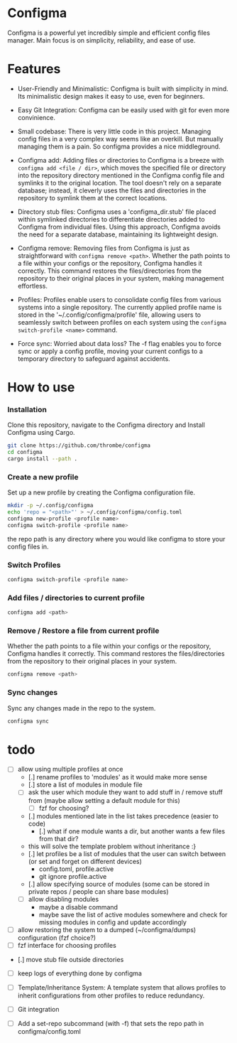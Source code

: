# Configma
Configma is a powerful yet incredibly simple and efficient config files manager. Main focus is on simplicity, reliability, and ease of use.

# Features
- User-Friendly and Minimalistic:
Configma is built with simplicity in mind. Its minimalistic design makes it easy to use, even for beginners.

- Easy Git Integration:
Configma can be easily used with git for even more convinience.

- Small codebase:
There is very little code in this project. Managing config files in a very complex way seems like an overkill. But manually managing them is a pain. So configma provides a nice middleground.

- Configma add:
Adding files or directories to Configma is a breeze with `configma add <file / dir>`, which moves the specified file or directory into the repository directory mentioned in the Configma config file and symlinks it to the original location. The tool doesn't rely on a separate database; instead, it cleverly uses the files and directories in the repository to symlink them at the correct locations.

- Directory stub files:
Configma uses a 'configma_dir.stub' file placed within symlinked directories to differentiate directories added to Configma from individual files. Using this approach, Configma avoids the need for a separate database, maintaining its lightweight design. 

- Configma remove:
Removing files from Configma is just as straightforward with `configma remove <path>`. Whether the path points to a file within your configs or the repository, Configma handles it correctly. This command restores the files/directories from the repository to their original places in your system, making management effortless.

- Profiles:
Profiles enable users to consolidate config files from various systems into a single repository. The currently applied profile name is stored in the '~/.config/configma/profile' file, allowing users to seamlessly switch between profiles on each system using the `configma switch-profile <name>` command.

- Force sync:
Worried about data loss? The -f flag enables you to force sync or apply a config profile, moving your current configs to a temporary directory to safeguard against accidents.


# How to use
### Installation
Clone this repository, navigate to the Configma directory and Install Configma using Cargo.
```zsh
git clone https://github.com/thrombe/configma
cd configma
cargo install --path .
````

### Create a new profile
Set up a new profile by creating the Configma configuration file.
```zsh
mkdir -p ~/.config/configma
echo 'repo = "<path>"' > ~/.config/configma/config.toml
configma new-profile <profile name>
configma switch-profile <profile name>
```
the repo path is any directory where you would like configma to store your config files in.

### Switch Profiles
```zsh
configma switch-profile <profile name>
````

### Add files / directories to current profile
```zsh
configma add <path>
```

### Remove / Restore a file from current profile
Whether the path points to a file within your configs or the repository, Configma handles it correctly. This command restores the files/directories from the repository to their original places in your system.
```zsh
configma remove <path>
```

### Sync changes
Sync any changes made in the repo to the system.
```zsh
configma sync
```

# todo
- [ ] allow using multiple profiles at once
  - [.] rename profiles to 'modules' as it would make more sense
  - [.] store a list of modules in module file
  - [ ] ask the user which module they want to add stuff in / remove stuff from (maybe allow setting a default module for this)
    - [ ] fzf for choosing?
  - [.] modules mentioned late in the list takes precedence (easier to code)
    - [.] what if one module wants a dir, but another wants a few files from that dir?
  - this will solve the template problem without inheritance :}
  - [.] let profiles be a list of modules that the user can switch between (or set and forget on different devices)
    - config.toml, profile.active
    - git ignore profile.active
  - [.] allow specifying source of modules (some can be stored in private repos / people can share base modules)
  - [ ] allow disabling modules
    - maybe a disable command
    - maybe save the list of active modules somewhere and check for missing modules in config and update accordingly
- [ ] allow restoring the system to a dumped (~/configma/dumps) configuration (fzf choice?)
- [ ] fzf interface for choosing profiles
- [.] move stub file outside directories
- [ ] keep logs of everything done by configma
- [ ] Template/Inheritance System: A template system that allows profiles to inherit configurations from other profiles to reduce redundancy.
- [ ] Git integration
- [ ] Add a set-repo subcommand (with -f) that sets the repo path in configma/config.toml 

